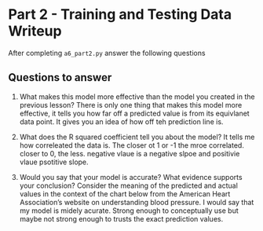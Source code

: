 # Part 2 - Training and Testing Data Writeup

After completing `a6_part2.py` answer the following questions

## Questions to answer

1. What makes this model more effective than the model you created in the previous lesson?
There is only one thing that makes this model more effective, it tells you how far off a predicted value is from its equivlanet data point. It gives you an idea of how off teh prediction line is. 

2. What does the R squared coefficient tell you about the model?
It tells me how correleated the data is. The closer ot 1 or -1 the mroe correlated. closer to 0, the less. negative vlaue is a negative slpoe and positivie vlaue psotitive slope. 


3. Would you say that your model is accurate? What evidence supports your conclusion? Consider the meaning of the predicted and actual values in the context of the chart below from the American Heart Association’s website on understanding blood pressure.
I would say that my model is midely acurate. Strong enough to conceptually use but maybe not strong enough to trusts the exact prediction values. 